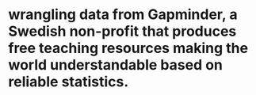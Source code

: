 # wrangling data from Gapminder, a Swedish non-profit that produces free teaching resources making the world understandable based on reliable statistics.
